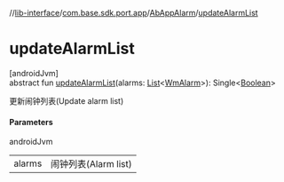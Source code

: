 //[lib-interface](../../../index.md)/[com.base.sdk.port.app](../index.md)/[AbAppAlarm](index.md)/[updateAlarmList](update-alarm-list.md)

# updateAlarmList

[androidJvm]\
abstract fun [updateAlarmList](update-alarm-list.md)(alarms: [List](https://kotlinlang.org/api/latest/jvm/stdlib/kotlin.collections/-list/index.html)&lt;[WmAlarm](../../com.base.sdk.entity.apps/-wm-alarm/index.md)&gt;): Single&lt;[Boolean](https://kotlinlang.org/api/latest/jvm/stdlib/kotlin/-boolean/index.html)&gt;

更新闹钟列表(Update alarm list)

#### Parameters

androidJvm

| | |
|---|---|
| alarms | 闹钟列表(Alarm list) |
